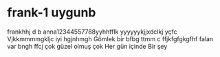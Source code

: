 # frank-1 uygunb
frankhhj  d b
anna12344557788yyhhfflk
yyyyyykjjxdclkj
yçfc
Vjkkmmmmgkljc iyi hgjnhmgh
Gömlek bir bfbg
ttmm c ffjkfgfgkgfhf
  falan var  bngh
  ffcj
çok güzel olmuş çok 
Her gün içinde 
Bir şey 
